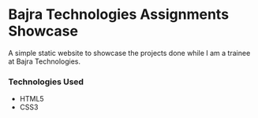 # Bajra Technologies Assignments Showcase

A simple static website to showcase the projects done while I am a trainee at Bajra Technologies.

### Technologies Used

- HTML5
- CSS3
